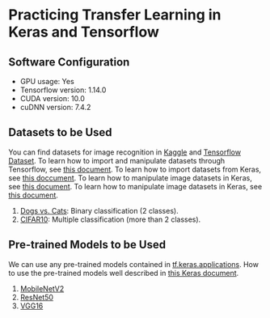 # Practicing Transfer Learning in Keras and Tensorflow

## Software Configuration

- GPU usage: Yes
- Tensorflow version: 1.14.0
- CUDA version: 10.0
- cuDNN version: 7.4.2

## Datasets to be Used

You can find datasets for image recognition in [Kaggle](https://www.kaggle.com) and [Tensorflow Dataset](https://www.tensorflow.org/datasets). To learn how to import and manipulate datasets through Tensorflow, see [this document](https://www.tensorflow.org/datasets/overview). To learn how to import datasets from Keras, see [this doccument](https://keras.io/datasets/). To learn how to manipulate image datasets in Keras, see [this document](https://keras.io/datasets/). To learn how to manipulate image datasets in Keras, see [this document](https://keras.io/preprocessing/image/).

1. [Dogs vs. Cats](https://www.kaggle.com/c/dogs-vs-cats/data): Binary classification (2 classes).
1. [CIFAR10](https://www.cs.toronto.edu/~kriz/cifar.html): Multiple classification (more than 2 classes).

## Pre-trained Models to be Used

We can use any pre-trained models contained in [tf.keras.applications](https://www.tensorflow.org/api_docs/python/tf/keras/applications). How to use the pre-trained models well described in [this Keras document](https://keras.io/applications).

1. [MobileNetV2](https://keras.io/applications/#mobilenetv2)
1. [ResNet50](https://keras.io/applications/#resnet)
1. [VGG16](https://keras.io/applications/#vgg16)
